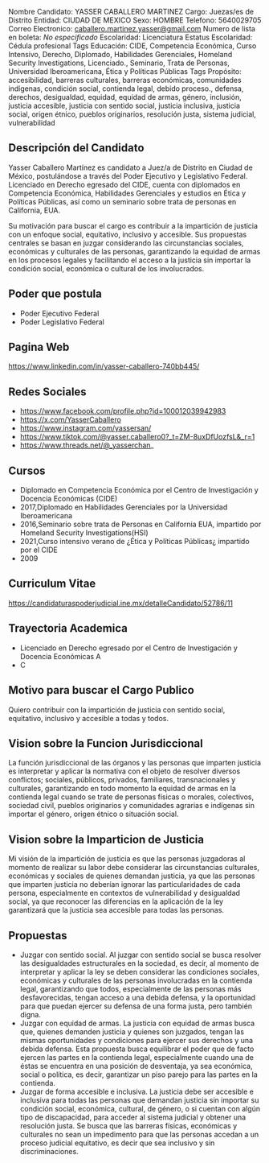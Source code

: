 Nombre Candidato: YASSER CABALLERO MARTINEZ
Cargo: Juezas/es de Distrito
Entidad: CIUDAD DE MEXICO
Sexo: HOMBRE
Telefono: 5640029705
Correo Electronico: caballero.martinez.yasser@gmail.com
Numero de lista en boleta: *No especificado*
Escolaridad: Licenciatura
Estatus Escolaridad: Cédula profesional
Tags Educación: CIDE, Competencia Económica, Curso Intensivo, Derecho, Diplomado, Habilidades Gerenciales, Homeland Security Investigations, Licenciado., Seminario, Trata de Personas, Universidad Iberoamericana, Ética y Políticas Públicas
Tags Propósito: accesibilidad, barreras culturales, barreras económicas, comunidades indígenas, condición social, contienda legal, debido proceso., defensa, derechos, desigualdad, equidad, equidad de armas, género, inclusión, justicia accesible, justicia con sentido social, justicia inclusiva, justicia social, origen étnico, pueblos originarios, resolución justa, sistema judicial, vulnerabilidad


## Descripción del Candidato 

Yasser Caballero Martínez es candidato a Juez/a de Distrito en Ciudad de México, postulándose a través del Poder Ejecutivo y Legislativo Federal. Licenciado en Derecho egresado del CIDE, cuenta con diplomados en Competencia Económica, Habilidades Gerenciales y estudios en Ética y Políticas Públicas, así como un seminario sobre trata de personas en California, EUA. 

Su motivación para buscar el cargo es contribuir a la impartición de justicia con un enfoque social, equitativo, inclusivo y accesible.  Sus propuestas centrales se basan en juzgar considerando las circunstancias sociales, económicas y culturales de las personas, garantizando la equidad de armas en los procesos legales y facilitando el acceso a la justicia sin importar la condición social, económica o cultural de los involucrados.


## Poder que postula

- Poder Ejecutivo Federal
- Poder Legislativo Federal


## Pagina Web

https://www.linkedin.com/in/yasser-caballero-740bb445/


## Redes Sociales

- https://www.facebook.com/profile.php?id=100012039942983
- https://x.com/YasserCaballero
- https://www.instagram.com/yassersan/
- https://www.tiktok.com/@yasser.caballero0?_t=ZM-8uxDfUozfsL&_r=1
- https://www.threads.net/@_yasserchan_


## Cursos

- Diplomado en Competencia Económica por el Centro de Investigación y Docencia Económicas (CIDE)
- 2017,Diplomado en Habilidades Gerenciales por la Universidad Iberoamericana
- 2016,Seminario sobre trata de Personas en California EUA, impartido por Homeland Security Investigations(HSI)
- 2021,Curso intensivo verano de ¿Ética y Políticas Públicas¿ impartido por el CIDE
- 2009


## Curriculum Vitae

https://candidaturaspoderjudicial.ine.mx/detalleCandidato/52786/11


## Trayectoria Academica

- Licenciado en Derecho egresado por el Centro de Investigación y Docencia Económicas A
- C


## Motivo para buscar el Cargo Publico

Quiero contribuir con la impartición de justicia con sentido social, equitativo, inclusivo y accesible a todas y todos.


## Vision sobre la Funcion Jurisdiccional

La función jurisdiccional de las órganos y las personas que imparten justicia es interpretar y aplicar la normativa con el objeto de resolver diversos conflictos; sociales, públicos, privados, familiares, transnacionales y culturales, garantizando en todo momento la equidad de armas en la contienda legal cuando se trate de personas físicas o morales, colectivos, sociedad civil, pueblos originarios y comunidades agrarias e indígenas sin importar el género, origen étnico o situación social.


## Vision sobre la Imparticion de Justicia

Mi visión de la impartición de justicia es que las personas juzgadoras al momento de realizar su labor debe considerar las circunstancias culturales, económicas y sociales de quienes demandan justicia, ya que las personas que imparten justicia no deberían ignorar las particularidades de cada persona, especialmente en contextos de vulnerabilidad y desigualdad social, ya que reconocer las diferencias en la aplicación de la ley garantizará que la justicia sea accesible para todas las personas.


## Propuestas

- Juzgar con sentido social. Al juzgar con sentido social se busca resolver las desigualdades estructurales en la sociedad, es decir, al momento de interpretar y aplicar la ley se deben considerar las condiciones sociales, económicas y culturales de las personas involucradas en la contienda legal, garantizando que todos, especialmente de las personas más desfavorecidas, tengan acceso a una debida defensa, y la oportunidad para que puedan ejercer su defensa de una forma justa, pero también digna.
- Juzgar con equidad de armas. La justicia con equidad de armas busca que, quienes demanden justicia y quienes son juzgados, tengan las mismas oportunidades y condiciones para ejercer sus derechos y una debida defensa. Esta propuesta busca equilibrar el poder que de facto ejercen las partes en la contienda legal, especialmente cuando una de éstas se encuentra en una posición de desventaja, ya sea económica, social o política, es decir, garantizar un piso parejo para las partes en la contienda.
- Juzgar de forma accesible e inclusiva. La justicia debe ser accesible e inclusiva para todas las personas que demandan justicia sin importar su condición social, económica, cultural, de género, o si cuentan con algún tipo de discapacidad, para acceder al sistema judicial y obtener una resolución justa. Se busca que las barreras físicas, económicas y culturales no sean un impedimento para que las personas accedan a un proceso judicial equitativo, es decir que sea inclusivo y sin discriminaciones.

